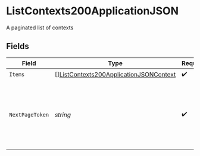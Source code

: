 # ListContexts200ApplicationJSON

A paginated list of contexts


## Fields

| Field                                                                                                       | Type                                                                                                        | Required                                                                                                    | Description                                                                                                 |
| ----------------------------------------------------------------------------------------------------------- | ----------------------------------------------------------------------------------------------------------- | ----------------------------------------------------------------------------------------------------------- | ----------------------------------------------------------------------------------------------------------- |
| `Items`                                                                                                     | [][ListContexts200ApplicationJSONContext](../../models/operations/listcontexts200applicationjsoncontext.md) | :heavy_check_mark:                                                                                          | N/A                                                                                                         |
| `NextPageToken`                                                                                             | *string*                                                                                                    | :heavy_check_mark:                                                                                          | A token to pass as a `page-token` query parameter to return the next page of results.                       |